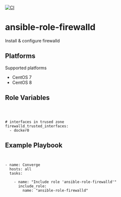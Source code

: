 [![CI](https://github.com/de-it-krachten/ansible-role-firewalld/workflows/CI/badge.svg?event=push)](https://github.com/de-it-krachten/ansible-role-firewalld/actions?query=workflow%3ACI)


# ansible-role-firewalld

Install & configure firewalld


Platforms
--------------

Supported platforms

- CentOS 7
- CentOS 8



Role Variables
--------------
<pre><code>


# interfaces in trused zone
firewalld_trusted_interfaces:
  - docker0
</pre></code>


Example Playbook
----------------

<pre><code>

- name: Converge
  hosts: all
  tasks:

    - name: "Include role 'ansible-role-firewalld'"
      include_role:
        name: "ansible-role-firewalld"
</pre></code>
